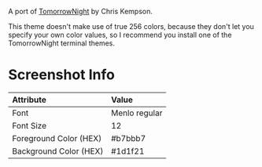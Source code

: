 A port of [TomorrowNight](https://github.com/chriskempson/tomorrow-theme) by Chris Kempson.

This theme doesn't make use of true 256 colors, because they don't let you specify your own color values, so I recommend you install one of the TomorrowNight terminal themes.

# Screenshot Info

| Attribute              | Value
|:-----------------------|:---------------
| Font                   | Menlo regular
| Font Size              | 12
| Foreground Color (HEX) | #b7bbb7
| Background Color (HEX) | #1d1f21
